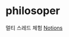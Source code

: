 # philosoper  
멀티 스레드 체험
[Notions](https://charm-sunstone-aae.notion.site/Philosophers-1df567938b78482c88005ef7c531a827)
